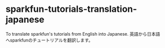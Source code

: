 # sparkfun-tutorials-translation-japanese
To translate sparkfun's tutorials from English into Japanese. 英語から日本語へsparkfunのチュートリアルを翻訳します。

